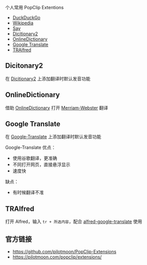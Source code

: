 个人常用 PopClip Extentions

- [DuckDuckGo](https://github.com/pilotmoon/PopClip-Extensions/blob/master/extensions/DuckDuckGo.popclipextz)
- [Wikipedia](https://github.com/pilotmoon/PopClip-Extensions/blob/master/extensions/Wikipedia.popclipextz)
- [Say](https://github.com/pilotmoon/PopClip-Extensions/blob/master/extensions/Say.popclipextz)
- [Dicitionary2](#Dictionary2)
- [OnlineDictionary](#OnlineDictionary)
- [Google Translate](Google-Translate)
- [TRAlfred](#TRAlfred)

## Dicitonary2

在 [Dicitionary2](https://github.com/pilotmoon/PopClip-Extensions/blob/master/extensions/Dictionary2.popclipextz) 上添加翻译时默认发音功能

## OnlineDictionary

借助 [OnlineDictionary](https://github.com/pilotmoon/PopClip-Extensions/blob/master/extensions/OnlineDictionary.popclipextz) 打开 [Merriam-Webster](https://www.merriam-webster.com/) 翻译

## Google Translate

在 [Google-Translate](https://github.com/thang-nm/Google-Translate.popclipext) 上添加翻译时默认发音功能

Google-Translate 优点：

- 使用谷歌翻译，更准确
- 不同打开网页，直接悬浮显示
- 速度快

缺点：

- 有时候翻译不准

## TRAlfred

打开 Alfred，输入 `tr + 所选内容`，配合 [alfred-google-translate](https://github.com/xfslove/alfred-google-translate) 使用

<!--Pangu-->

<!--全选时还能使用 popclip 时才有意义，节省使用 Alfred 的复制粘贴-->

<!--作用-->

<!--将所选文字排版 -- 加上合适的空格。-->

<!--参考 [中文排版指南](https://github.com/sparanoid/chinese-copywriting-guidelines)、[為什麼你們就是不能加個空格呢？](https://github.com/vinta/pangu.js)-->

<!--使用-->

<!--下载 `pangu.popclipext`，双击安装-->

<!--注意：-->

<!--在 Typora 中使用可能会丢失链接，因为 POPCLIP_TEXT 是复制时能看见的文字-->

<!--copy 是调用系统的 copy-->

<!--POPCLIP_TEXT 是将 copy 后的文字进行了处理？还是没有使用系统的 copy？-->

## 官方链接

- https://github.com/pilotmoon/PopClip-Extensions
- https://pilotmoon.com/popclip/extensions/